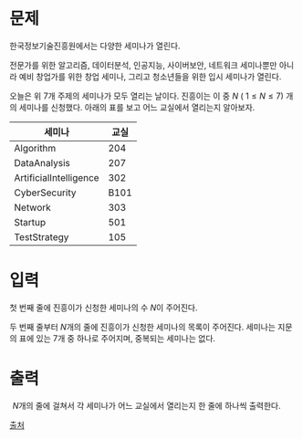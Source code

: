 # 문제

한국정보기술진흥원에서는 다양한 세미나가 열린다.

전문가를 위한 알고리즘, 데이터분석, 인공지능, 사이버보안, 네트워크 세미나뿐만 아니라 예비 창업가를 위한 창업 세미나, 그리고 청소년들을 위한 입시 세미나가 열린다.

오늘은 위 
$7$개 주제의 세미나가 모두 열리는 날이다. 진흥이는 이 중 
$N$ (
$1 \le N \le 7$) 개의 세미나를 신청했다. 아래의 표를 보고 어느 교실에서 열리는지 알아보자.

|세미나|교실|
|---|---|
|Algorithm|204|
|DataAnalysis|207|
|ArtificialIntelligence|302|
|CyberSecurity|B101|
|Network|303|
|Startup|501|
|TestStrategy|105|

# 입력

첫 번째 줄에 진흥이가 신청한 세미나의 수 
$N$이 주어진다.

두 번째 줄부터 
$N$개의 줄에 진흥이가 신청한 세미나의 목록이 주어진다. 세미나는 지문의 표에 있는 
$7$개 중 하나로 주어지며, 중복되는 세미나는 없다.

# 출력
 
$N$개의 줄에 걸쳐서 각 세미나가 어느 교실에서 열리는지 한 줄에 하나씩 출력한다.

[출처](https://www.acmicpc.net/problem/30087)
